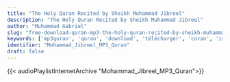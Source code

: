 ```yaml
---
title: "The Holy Quran Recited by Sheikh Muhammad Jibreel"
description: "The Holy Quran Recited by Sheikh Muhammad Jibreel"
author: "Muhammad Gabriel"
slug: "free-download-quran-mp3-the-holy-quran-recited-by-sheikh-muhammad-jibreel"
keywords: ['mp3quran', 'quran', 'download', 'télécharger', 'coran', 'islam', 'Mohammad', 'Jibreel', 'muhamed', 'jibril', 'muhamad', 'muhammad', 'jebreel', 'محمد', 'جبريل', 'قرآن', 'مصحف', 'مرتل', 'مجود', 'القرآن', 'الكريم', 'المصحف', 'المرتل', 'المجود', 'إسلام', 'تحميل']
identifier: "Mohammad_Jibreel_MP3_Quran"
draft: false
---
```


{{< audioPlaylistInternetArchive "Mohammad_Jibreel_MP3_Quran">}}
